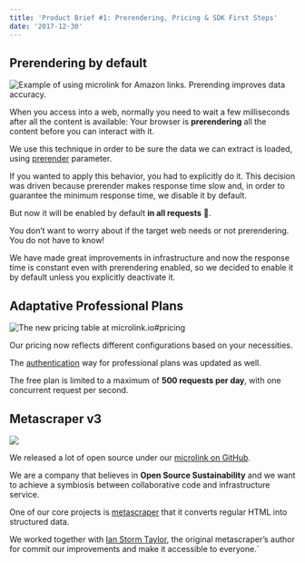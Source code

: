 ```yaml
---
title: 'Product Brief #1: Prerendering, Pricing & SDK First Steps'
date: '2017-12-30'
---
```


## Prerendering by default

![Example of using microlink for Amazon links. Prerending improves data accuracy.](https://i.imgur.com/VC9vYjz.png)

<Figcaption children='Example of using microlink for Amazon links. Prerending improves data accuracy.' />

When you access into a web, normally you need to wait a few milliseconds after all the content is available: Your browser is **prerendering** all the content before you can interact with it.

We use this technique in order to be sure the data we can extract is loaded, using [prerender](/docs/#prerender) parameter.

If you wanted to apply this behavior, you had to explicitly do it. This decision was driven because prerender makes response time slow and, in order to guarantee the minimum response time, we disable it by default.

But now it will be enabled by default **in all requests** 🙌.

You don’t want to worry about if the target web needs or not prerendering. You do not have to know!

We have made great improvements in infrastructure and now the response time is constant even with prerendering enabled, so we decided to enable it by default unless you explicitly deactivate it.

## Adaptative Professional Plans

![The new pricing table at microlink.io#pricing](https://cdn-images-1.medium.com/max/2244/1*JUalxjsY_tlU2txpxPsM9w.gif)

Our pricing now reflects different configurations based on your necessities.

The [authentication](/docs/#authentication) way for professional plans was updated as well.

The free plan is limited to a maximum of **500 requests per day**, with one concurrent request per second.

## Metascraper v3

![](https://metascraper.js.org/static/logo-banner.png)

We released a lot of open source under our [microlink on GitHub](https://github.com/microlinkhq).

We are a company that believes in **Open Source Sustainability** and we want to achieve a symbiosis between collaborative code and infrastructure service.

One of our core projects is [metascraper](https://github.com/microlinkhq/metascraper) that it converts regular HTML into structured data.

We worked together with [Ian Storm Taylor](https://github.com/ianstormtaylor), the original metascraper’s author for commit our improvements and make it accessible to everyone.`
